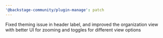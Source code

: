 ```yaml
---
'@backstage-community/plugin-manage': patch
---
```


Fixed theming issue in header label, and improved the organization view with better UI for zooming and toggles for different view options
